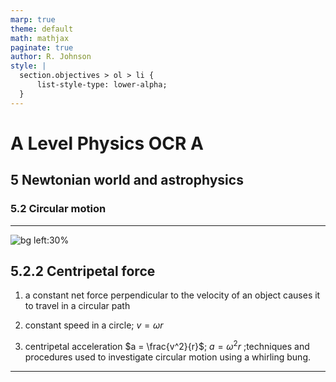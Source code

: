 ```yaml
---
marp: true
theme: default
math: mathjax
paginate: true
author: R. Johnson
style: |
  section.objectives > ol > li {
      list-style-type: lower-alpha;
  }
---
```


# A Level Physics OCR A

## 5 Newtonian world and astrophysics

### 5.2 Circular motion

---

<!-- _class: objectives -->

![bg left:30%](https://images.unsplash.com/photo-1492962827063-e5ea0d8c01f5?ixlib=rb-4.0.3&ixid=MnwxMjA3fDB8MHxwaG90by1wYWdlfHx8fGVufDB8fHx8&auto=format&fit=crop&w=2121&q=80)

## 5.2.2 Centripetal force

1. a constant net force perpendicular to the velocity of an object causes it to travel in a circular path

2. constant speed in a circle; $v=\omega r$

3. centripetal acceleration $a = \frac{v^2}{r}$; $a=\omega^2r$ ;techniques and procedures used to investigate circular motion using a whirling bung.

---
